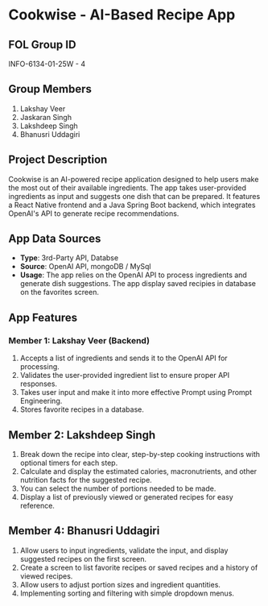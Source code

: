 # Cookwise - AI-Based Recipe App

## FOL Group ID
INFO-6134-01-25W - 4

## Group Members
1. Lakshay Veer
2. Jaskaran Singh
3. Lakshdeep Singh
4. Bhanusri Uddagiri

## Project Description
Cookwise is an AI-powered recipe application designed to help users make the most out of their available ingredients. The app takes user-provided ingredients as input and suggests one dish that can be prepared. It features a React Native frontend and a Java Spring Boot backend, which integrates OpenAI's API to generate recipe recommendations.



## App Data Sources
- **Type**: 3rd-Party API, Databse
- **Source**: OpenAI API, mongoDB / MySql
- **Usage**: The app relies on the OpenAI API to process ingredients and generate dish suggestions. The app display saved recipies in database on the favorites screen.

## App Features
### Member 1: Lakshay Veer (Backend)
1. Accepts a list of ingredients and sends it to the OpenAI API for processing.
2. Validates the user-provided ingredient list to ensure proper API responses.
3. Takes user input and make it into more effective Prompt using Prompt Engineering.
4. Stores favorite recipes in a database.

## Member 2: Lakshdeep Singh
1. Break down the recipe into clear, step-by-step cooking instructions with optional timers for each step.
2. Calculate and display the estimated calories, macronutrients, and other nutrition facts for the suggested recipe.
3. You can select the number of portions needed to be made.
4. Display a list of previously viewed or generated recipes for easy reference.

## Member 4: Bhanusri Uddagiri
1. Allow users to input ingredients, validate the input, and display suggested recipes on the first screen.
2. Create a screen to list favorite recipes or saved recipes and a history of viewed recipes.
3. Allow users to adjust portion sizes and ingredient quantities.
4. Implementing sorting and filtering with simple dropdown menus.

